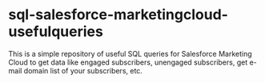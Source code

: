 # sql-salesforce-marketingcloud-usefulqueries
This is a simple repository of useful SQL queries for Salesforce Marketing Cloud to get data like engaged subscribers, unengaged subscribers, get e-mail domain list of your subscribers, etc.
